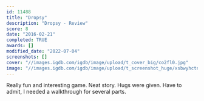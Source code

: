 ```yaml
---
id: 11488
title: "Dropsy"
description: "Dropsy - Review"
score: 8
date: "2016-02-21"
completed: TRUE
awards: []
modified_date: "2022-07-04"
screenshots: []
cover: "//images.igdb.com/igdb/image/upload/t_cover_big/co2fl0.jpg"
image: "//images.igdb.com/igdb/image/upload/t_screenshot_huge/xsbwyhctnxppixricnuw.jpg"
---
```

Really fun and interesting game. Neat story. Hugs were given. Have to admit, I needed a walkthrough for several parts.